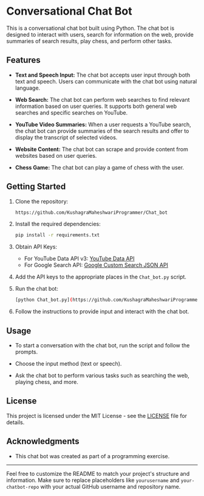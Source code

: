 # Conversational Chat Bot

This is a conversational chat bot built using Python. The chat bot is designed to interact with users, search for information on the web, provide summaries of search results, play chess, and perform other tasks.

## Features

- **Text and Speech Input:** The chat bot accepts user input through both text and speech. Users can communicate with the chat bot using natural language.

- **Web Search:** The chat bot can perform web searches to find relevant information based on user queries. It supports both general web searches and specific searches on YouTube.

- **YouTube Video Summaries:** When a user requests a YouTube search, the chat bot can provide summaries of the search results and offer to display the transcript of selected videos.

- **Website Content:** The chat bot can scrape and provide content from websites based on user queries.

- **Chess Game:** The chat bot can play a game of chess with the user.

## Getting Started

1. Clone the repository:

   ```bash
   https://github.com/KushagraMaheshwariProgrammer/Chat_bot
   ```

2. Install the required dependencies:

   ```bash
   pip install -r requirements.txt
   ```

3. Obtain API Keys:

   - For YouTube Data API v3: [YouTube Data API](https://developers.google.com/youtube/registering_an_application)
   - For Google Search API: [Google Custom Search JSON API](https://developers.google.com/custom-search/v1/introduction)

4. Add the API keys to the appropriate places in the `Chat_bot.py` script.

5. Run the chat bot:

   ```bash
   [python Chat_bot.py](https://github.com/KushagraMaheshwariProgrammer/Chat_bot/blob/main/Chat_bot.py)
   ```

6. Follow the instructions to provide input and interact with the chat bot.

## Usage

- To start a conversation with the chat bot, run the script and follow the prompts.

- Choose the input method (text or speech).

- Ask the chat bot to perform various tasks such as searching the web, playing chess, and more.

## License

This project is licensed under the MIT License - see the [LICENSE](https://github.com/KushagraMaheshwariProgrammer/Chat_bot/blob/main/LICENSE.txt) file for details.

## Acknowledgments

- This chat bot was created as part of a programming exercise.

---

Feel free to customize the README to match your project's structure and information. Make sure to replace placeholders like `yourusername` and `your-chatbot-repo` with your actual GitHub username and repository name.
